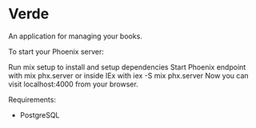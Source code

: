 # Verde

An application for managing your books.

To start your Phoenix server:

Run mix setup to install and setup dependencies
Start Phoenix endpoint with mix phx.server or inside IEx with iex -S mix phx.server
Now you can visit localhost:4000 from your browser.

Requirements:
- PostgreSQL